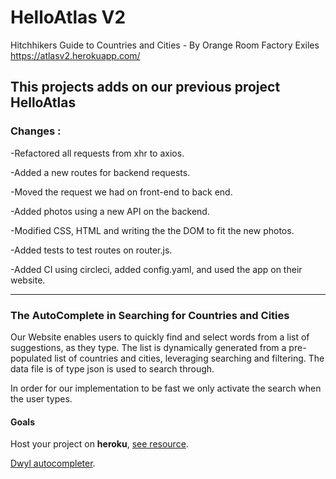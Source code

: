 # HelloAtlas V2
Hitchhikers Guide to Countries and Cities - By Orange Room Factory Exiles
https://atlasv2.herokuapp.com/
## This projects adds on our previous project HelloAtlas 
### Changes :

-Refactored all requests from xhr to axios.

-Added a new routes for backend requests.

-Moved the request we had on front-end to back end.

-Added photos using a new API on the backend.

-Modified CSS, HTML and writing the the DOM to fit the new photos.

-Added tests to test routes on router.js.

-Added CI using circleci, added config.yaml, and used the app on their website.

---

### The AutoComplete in Searching for Countries and Cities

Our Website enables users to quickly find and select words from a list of suggestions, as they type. The list is dynamically generated from a pre-populated list of countries and cities, leveraging searching and filtering.
The data file is of type json is used to search through.

In order for our implementation to be fast we only activate the search when the user types.

#### Goals

Host your project on **heroku**, [see resource](https://devcenter.heroku.com/articles/getting-started-with-nodejs#introduction).

[Dwyl autocompleter](https://github.com/dwyl/autocomplete).

